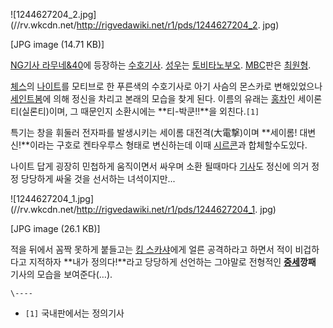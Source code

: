 ![1244627204_2.jpg](//rv.wkcdn.net/http://rigvedawiki.net/r1/pds/1244627204_2.
jpg)

[JPG image (14.71 KB)]

[NG기사 라무네&40](NG%EA%B8%B0%EC%82%AC%20%EB%9D%BC%EB%AC%B4%EB%84%A4%2640.md)에
등장하는 [수호기사](%EC%88%98%ED%98%B8%EA%B8%B0%EC%82%AC.md).
[성우](%EC%84%B1%EC%9A%B0.md)는 [토비타노부오](%ED%86%A0%EB%B9%84%ED%83%80%20%EB%85%B8%EB%B6%80%EC%98%A4.md).
[MBC](MBC.md)판은 [최원형](%EC%B5%9C%EC%9B%90%ED%98%95.md).

[체스](%EC%B2%B4%EC%8A%A4.md)의 [나이트](%EB%82%98%EC%9D%B4%ED%8A%B8.md)를 모티브로
한 푸른색의 수호기사로 아기 사슴의 몬스카로 변해있었으나 [세인트봄](%EC%84%B8%EC%9D%B8%ED%8A%B8%20%EB%B4%84.md)에 의해 정신을 차리고 본래의 모습을 찾게 된다.
이름의 유래는 [홍차](%ED%99%8D%EC%B0%A8.md)인 세이론티(실론티)이며, 그 때문인지 소환시에는 **티-박쿤!!**을
외친다.`[1]`

특기는 창을 휘둘러 전자파를 발생시키는 세이롬 대전격(大電撃)이며 **세이롬! 대변신!**이라는 구호로 켄타우루스 형태로 변신하는데 이때
[시르콘](%EC%8B%9C%EB%A5%B4%EC%BD%98.md)과 합체할수도있다.

나이트 답게 굉장히 민첩하게 움직이면서 싸우며 소환 될때마다 [기사](%EA%B8%B0%EC%82%AC.md)도 정신에 의거 정정
당당하게 싸울 것을 선서하는 녀석이지만...

![1244627204_1.jpg](//rv.wkcdn.net/http://rigvedawiki.net/r1/pds/1244627204_1.
jpg)

[JPG image (26.1 KB)]

적을 뒤에서 꼼짝 못하게 붙들고는 [킹 스카샤](%ED%82%B9%20%EC%8A%A4%EC%B9%B4%EC%83%A4.md)에게 얼른
공격하라고 하면서 적이 비겁하다고 지적하자 **내가 정의다!**라고 당당하게 선언하는 그야말로 전형적인
**[중세](%EC%A4%91%EC%84%B8.md)깡패** 기사의 모습을 보여준다(…).

`\----`

  * `[1]` 국내판에서는 정의기사

